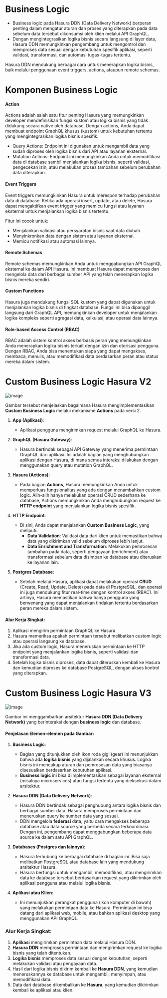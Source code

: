 # Business Logic

- Business logic pada Hasura DDN (Data Delivery Network) berperan penting dalam mengatur aturan dan proses yang diterapkan pada data sebelum data tersebut dikonsumsi oleh klien melalui API GraphQL.
- Dengan mengintegrasikan logika bisnis secara langsung di layer data, Hasura DDN memungkinkan pengembang untuk mengontrol dan memproses data sesuai dengan kebutuhan spesifik aplikasi, seperti validasi, transformasi, dan automasi tugas-tugas tertentu.

Hasura DDN mendukung berbagai cara untuk menerapkan logika bisnis, baik melalui penggunaan event triggers, actions, ataupun remote schemas. 

# Komponen Business Logic

#### Action

Actions adalah salah satu fitur penting Hasura yang memungkinkan developer mendefinisikan fungsi kustom atau logika bisnis yang tidak didukung secara native oleh database. Dengan actions, Anda dapat membuat endpoint GraphQL khusus (kustom) untuk kebutuhan tertentu yang mengintegrasikan logika bisnis spesifik.

- Query Actions: Endpoint ini digunakan untuk mengambil data yang sudah diproses oleh logika bisnis dari API atau layanan eksternal. 
- Mutation Actions: Endpoint ini memungkinkan Anda untuk memodifikasi data di database sambil menjalankan logika bisnis, seperti validasi, pengecekan izin, atau melakukan proses tambahan sebelum perubahan data diterapkan.

#### Event Triggers

Event triggers memungkinkan Hasura untuk merespon terhadap perubahan data di database. Ketika ada operasi insert, update, atau delete, Hasura dapat mengaktifkan event trigger yang memicu fungsi atau layanan eksternal untuk menjalankan logika bisnis tertentu.

Fitur ini cocok untuk:

- Menjalankan validasi atau persyaratan bisnis saat data diubah.
- Menyinkronkan data dengan sistem atau layanan eksternal.
- Memicu notifikasi atau automasi lainnya.
  
#### Remote Schemas

Remote schemas memungkinkan Anda untuk menggabungkan API GraphQL eksternal ke dalam API Hasura. Ini membuat Hasura dapat memproses dan mengelola data dari berbagai sumber API yang telah menerapkan logika bisnis mereka sendiri.

#### Custom Functions

Hasura juga mendukung fungsi SQL kustom yang dapat digunakan untuk menjalankan logika bisnis di tingkat database. Fungsi ini bisa dipanggil langsung dari GraphQL API, memungkinkan developer untuk menjalankan logika kompleks seperti agregasi data, kalkulasi, atau operasi data lainnya.

#### Role-based Access Control (RBAC)

RBAC adalah sistem kontrol akses berbasis peran yang memungkinkan Anda menerapkan logika bisnis terkait dengan izin dan otorisasi pengguna. Dengan RBAC, Anda bisa menentukan siapa yang dapat mengakses, membaca, menulis, atau memodifikasi data berdasarkan peran atau status mereka dalam sistem.

# Custom Business Logic Hasura V2

![image](https://github.com/user-attachments/assets/25c88118-b2de-4aff-aac5-d723f8449902)

Gambar tersebut menjelaskan bagaimana Hasura mengimplementasikan **Custom Business Logic** melalui mekanisme **Actions** pada versi 2.

1. **App (Aplikasi)**:
   - Aplikasi pengguna mengirimkan request melalui GraphQL ke Hasura.
   
2. **GraphQL (Hasura Gateway)**:
   - Hasura bertindak sebagai API Gateway yang menerima permintaan GraphQL dari aplikasi. Ini adalah bagian yang menghubungkan aplikasi dengan Hasura, di mana semua interaksi dilakukan dengan menggunakan query atau mutation GraphQL.

3. **Hasura (Actions)**:
   - Pada bagian **Actions**, Hasura memungkinkan Anda untuk memperluas fungsionalitas yang ada dengan menambahkan custom logic. Alih-alih hanya melakukan operasi CRUD sederhana ke database, Actions memungkinkan Anda menghubungkan request ke **HTTP endpoint** yang menjalankan logika bisnis spesifik. 
   
4. **HTTP Endpoint**:
   - Di sini, Anda dapat menjalankan **Custom Business Logic**, yang meliputi:
     - **Data Validation**: Validasi data dari klien untuk memastikan bahwa data yang dikirimkan valid sebelum diproses lebih lanjut.
     - **Data Enrichment and Transformation**: Melakukan pemrosesan tambahan pada data, seperti pengayaan (enrichment) atau transformasi sebelum data disimpan ke database atau diteruskan ke layanan lain.
     
5. **Postgres Database**:
   - Setelah melalui Hasura, aplikasi dapat melakukan operasi **CRUD** (Create, Read, Update, Delete) pada data di PostgreSQL, dan operasi ini juga mendukung fitur real-time dengan kontrol akses (RBAC). Ini artinya, Hasura memastikan bahwa hanya pengguna yang berwenang yang dapat menjalankan tindakan tertentu berdasarkan peran mereka dalam sistem.

#### Alur Kerja Singkat:
1. Aplikasi mengirim permintaan GraphQL ke Hasura.
2. Hasura memeriksa apakah permintaan tersebut melibatkan custom logic atau operasi langsung ke database.
3. Jika ada custom logic, Hasura meneruskan permintaan ke HTTP endpoint yang menjalankan logika bisnis, seperti validasi dan transformasi data.
4. Setelah logika bisnis diproses, data dapat diteruskan kembali ke Hasura dan kemudian diproses ke database PostgreSQL, dengan akses kontrol yang diterapkan.

# Custom Business Logic Hasura V3

![image](https://github.com/user-attachments/assets/03340442-dcb2-4ef7-888d-082820cb3a89)

Gambar ini menggambarkan arsitektur **Hasura DDN (Data Delivery Network)** yang berinteraksi dengan **business logic** dan database.

#### Penjelasan Elemen-elemen pada Gambar:

1. **Business Logic**:
   - Bagian yang ditunjukkan oleh ikon roda gigi (gear) ini menunjukkan bahwa ada **logika bisnis** yang dijalankan secara khusus. Logika bisnis ini mencakup aturan dan pemrosesan data yang biasanya disesuaikan berdasarkan kebutuhan aplikasi. 
   - **Business logic** ini bisa diimplementasikan sebagai layanan eksternal (misalnya microservices) atau fungsi tertentu yang dieksekusi dalam arsitektur.

2. **Hasura DDN (Data Delivery Network)**:
   - Hasura DDN bertindak sebagai penghubung antara logika bisnis dan berbagai sumber data. Hasura memproses permintaan dan meneruskan query ke sumber data yang sesuai.
   - DDN mengelola **federasi** data, yaitu cara mengakses beberapa database atau data source yang berbeda secara terkoordinasi. Dengan ini, pengembang dapat menggabungkan beberapa data source ke dalam satu API GraphQL.
   
3. **Databases (Postgres dan lainnya)**:
   - Hasura terhubung ke berbagai database di bagian ini. Bisa saja melibatkan PostgreSQL atau database lain yang mendukung arsitektur Hasura.
   - Hasura berfungsi untuk mengambil, memodifikasi, atau mengirimkan data ke database tersebut berdasarkan request yang dikirimkan oleh aplikasi pengguna atau melalui logika bisnis.

4. **Aplikasi atau Klien**:
   - Ini menunjukkan perangkat pengguna (ikon komputer di bawah) yang melakukan permintaan data ke Hasura. Permintaan ini bisa datang dari aplikasi web, mobile, atau bahkan aplikasi desktop yang menggunakan API GraphQL.

### Alur Kerja Singkat:
1. **Aplikasi** mengirimkan permintaan data melalui Hasura DDN.
2. **Hasura DDN** memproses permintaan dan mengirimkan request ke logika bisnis yang telah ditentukan.
3. **Logika bisnis** memproses data sesuai dengan kebutuhan, seperti melakukan validasi atau pengayaan data.
4. Hasil dari logika bisnis dikirim kembali ke **Hasura DDN**, yang kemudian meneruskannya ke database untuk mengambil, menyimpan, atau memodifikasi data.
5. Data dari database dikembalikan ke **Hasura**, yang kemudian dikirimkan kembali ke aplikasi atau klien.
